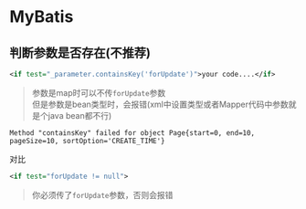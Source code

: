MyBatis
==

## 判断参数是否存在(不推荐)
```xml
<if test="_parameter.containsKey('forUpdate')">your code....</if> 
```
> 参数是map时可以不传`forUpdate`参数  
> 但是参数是bean类型时，会报错(xml中设置类型或者Mapper代码中参数就是个java bean都不行)
  ```
  Method "containsKey" failed for object Page{start=0, end=10, pageSize=10, sortOption='CREATE_TIME'}
  ```

对比
```xml
<if test="forUpdate != null">
```
> 你必须传了`forUpdate`参数，否则会报错
